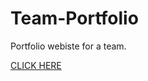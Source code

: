 ﻿# Team-Portfolio

Portfolio webiste for a team.

<a href="https://codelords.netlify.app/"> CLICK HERE </a>
